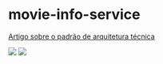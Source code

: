 # movie-info-service

[Artigo sobre o padrão de arquitetura técnica](http://coinova.claro.com.br/arqtec/poc/)

![](https://drive.google.com/open?id=1aMjaEaPS-vg1lA3WG9GNDDTxTMJtuAtC "")
![](http://coinova.claro.com.br/wp-content/uploads/2019/05/POC-movie-catalog-service-k8s.png "")
